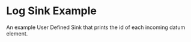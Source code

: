 # Log Sink Example

An example User Defined Sink that prints the id of each incoming datum element.
